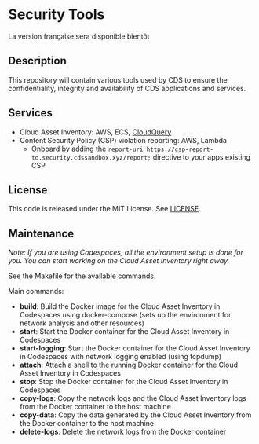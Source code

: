 # Security Tools
La version française sera disponible bientôt

## Description

This repository will contain various tools used by CDS to ensure the confidentiality, integrity and availability of CDS applications and services.

## Services

- Cloud Asset Inventory: AWS, ECS, [CloudQuery](https://www.cloudquery.io/docs)
- Content Security Policy (CSP) violation reporting: AWS, Lambda
  - Onboard by adding the `report-uri https://csp-report-to.security.cdssandbox.xyz/report;` directive to your apps existing CSP

## License

This code is released under the MIT License. See [LICENSE](LICENSE).

## Maintenance

_Note: If you are using Codespaces, all the environment setup is done for you. You can start working on the Cloud Asset Inventory right away._

See the Makefile for the available commands.

Main commands:

- **build**: Build the Docker image for the Cloud Asset Inventory in Codespaces using docker-compose (sets up the environment for network analysis and other resources)
- **start**: Start the Docker container for the Cloud Asset Inventory in Codespaces
- **start-logging**: Start the Docker container for the Cloud Asset Inventory in Codespaces with network logging enabled (using tcpdump)
- **attach**: Attach a shell to the running Docker container for the Cloud Asset Inventory in Codespaces
- **stop**: Stop the Docker container for the Cloud Asset Inventory in Codespaces
- **copy-logs**: Copy the network logs and the Cloud Asset Inventory logs from the Docker container to the host machine
- **copy-data**: Copy the data generated by the Cloud Asset Inventory from the Docker container to the host machine
- **delete-logs**: Delete the network logs from the Docker container
